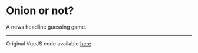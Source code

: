 # Onion or not?

A news headline guessing game.

---

Original VueJS code available [here](https://github.com/danstewart/onion-or-not)
